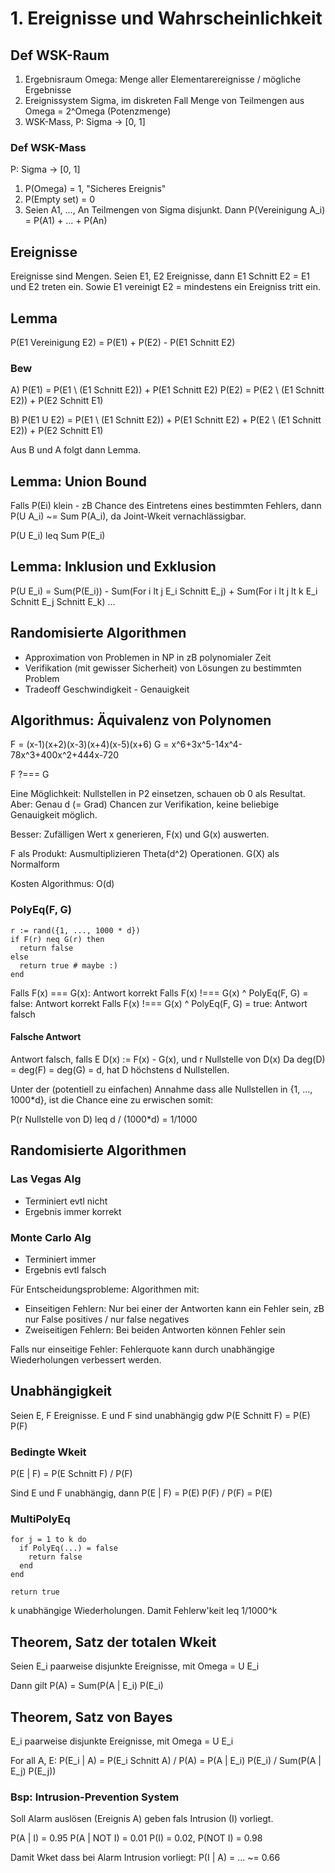 # 1. Ereignisse und Wahrscheinlichkeit

## Def WSK-Raum

1) Ergebnisraum Omega: Menge aller Elementarereignisse / mögliche Ergebnisse
2) Ereignissystem Sigma, im diskreten Fall Menge von Teilmengen aus Omega =
   2^Omega (Potenzmenge)
3) WSK-Mass, P: Sigma -> [0, 1]

### Def WSK-Mass

P: Sigma -> [0, 1]

1) P(Omega) = 1, "Sicheres Ereignis"
2) P(Empty set) = 0
3) Seien A1, ..., An Teilmengen von Sigma disjunkt. Dann P(Vereinigung A_i) = P(A1) + ... + P(An)

## Ereignisse

Ereignisse sind Mengen. Seien E1, E2 Ereignisse, dann E1 Schnitt E2 = E1 und E2
treten ein. Sowie E1 vereinigt E2 = mindestens ein Ereigniss tritt ein.

## Lemma

P(E1 Vereinigung E2) = P(E1) + P(E2) - P(E1 Schnitt E2)

### Bew

A) P(E1) = P(E1 \ (E1 Schnitt E2)) + P(E1 Schnitt E2) 
   P(E2) = P(E2 \ (E1 Schnitt E2)) + P(E2 Schnitt E1)

B) P(E1 U E2) = P(E1 \ (E1 Schnitt E2)) + P(E1 Schnitt E2) + P(E2 \ (E1 Schnitt E2)) + P(E2 Schnitt E1)

Aus B und A folgt dann Lemma.

## Lemma: Union Bound

Falls P(Ei) klein - zB Chance des Eintretens eines bestimmten Fehlers, dann P(U
A_i) ~= Sum P(A_i), da Joint-Wkeit vernachlässigbar.

P(U E_i) leq Sum P(E_i)

## Lemma: Inklusion und Exklusion

P(U E_i) = Sum(P(E_i)) - Sum(For i lt j E_i Schnitt E_j) + Sum(For i lt j lt k E_i Schnitt E_j Schnitt E_k) ...

## Randomisierte Algorithmen

- Approximation von Problemen in NP in zB polynomialer Zeit
- Verifikation (mit gewisser Sicherheit) von Lösungen zu bestimmten Problem
- Tradeoff Geschwindigkeit - Genauigkeit

## Algorithmus: Äquivalenz von Polynomen

F = (x-1)(x+2)(x-3)(x+4)(x-5)(x+6)
G = x^6+3x^5-14x^4-78x^3+400x^2+444x-720

F ?=== G

Eine Möglichkeit: Nullstellen in P2 einsetzen, schauen ob 0 als Resultat. Aber:
Genau d (= Grad) Chancen zur Verifikation, keine beliebige Genauigkeit möglich.

Besser: Zufälligen Wert x generieren, F(x) und G(x) auswerten.

F als Produkt: Ausmultiplizieren Theta(d^2) Operationen.
G(X) als Normalform

Kosten Algorithmus: O(d)

### PolyEq(F, G)

```
r := rand({1, ..., 1000 * d})
if F(r) neq G(r) then
  return false
else
  return true # maybe :)
end
```

Falls F(x) === G(x): Antwort korrekt
Falls F(x) !=== G(x) ^ PolyEq(F, G) = false: Antwort korrekt
Falls F(x) !=== G(x) ^ PolyEq(F, G) = true: Antwort falsch

#### Falsche Antwort

Antwort falsch, falls E D(x) := F(x) - G(x), und r Nullstelle von D(x)
Da deg(D) = deg(F) = deg(G) = d, hat D höchstens d Nullstellen.

Unter der (potentiell zu einfachen) Annahme dass alle Nullstellen in {1, ...,
1000*d}, ist die Chance eine zu erwischen somit:

P(r Nullstelle von D) leq d / (1000*d) = 1/1000

## Randomisierte Algorithmen

### Las Vegas Alg
- Terminiert evtl nicht
- Ergebnis immer korrekt

### Monte Carlo Alg
- Terminiert immer
- Ergebnis evtl falsch

Für Entscheidungsprobleme: Algorithmen mit:
- Einseitigen Fehlern: Nur bei einer der Antworten kann ein Fehler sein, zB nur
  False positives / nur false negatives
- Zweiseitigen Fehlern: Bei beiden Antworten können Fehler sein

Falls nur einseitige Fehler: Fehlerquote kann durch unabhängige Wiederholungen
verbessert werden.

## Unabhängigkeit

Seien E, F Ereignisse. E und F sind unabhängig gdw P(E Schnitt F) = P(E) P(F)

### Bedingte Wkeit

P(E | F) = P(E Schnitt F) / P(F)

Sind E und F unabhängig, dann P(E | F) = P(E) P(F) / P(F) = P(E)

### MultiPolyEq

```
for j = 1 to k do
  if PolyEq(...) = false
    return false
  end
end

return true
```

k unabhängige Wiederholungen. Damit Fehlerw'keit leq 1/1000^k

## Theorem, Satz der totalen Wkeit

Seien E_i paarweise disjunkte Ereignisse, mit Omega = U E_i

Dann gilt P(A) = Sum(P(A | E_i) P(E_i)

## Theorem, Satz von Bayes

E_i paarweise disjunkte Ereignisse, mit Omega = U E_i

For all A, E: P(E_i | A) = P(E_i Schnitt A) / P(A) = P(A | E_i) P(E_i) / Sum(P(A | E_j) P(E_j))

### Bsp: Intrusion-Prevention System

Soll Alarm auslösen (Ereignis A) geben fals Intrusion (I) vorliegt.

P(A | I) = 0.95
P(A | NOT I) = 0.01
P(I) = 0.02, P(NOT I) = 0.98

Damit Wket dass bei Alarm Intrusion vorliegt: P(I | A) = ... ~= 0.66
